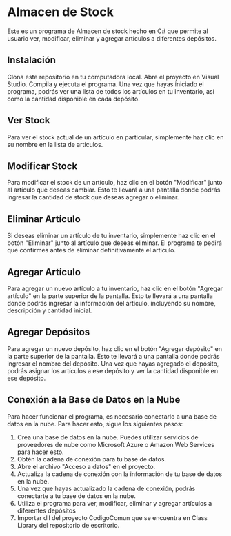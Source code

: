 # Almacen de Stock
Este es un programa de Almacen de stock hecho en C# que permite al usuario ver, modificar, eliminar y agregar artículos a diferentes depósitos.

## Instalación
Clona este repositorio en tu computadora local.
Abre el proyecto en Visual Studio.
Compila y ejecuta el programa.
Una vez que hayas iniciado el programa, podrás ver una lista de todos los artículos en tu inventario, así como la cantidad disponible en cada depósito.

## Ver Stock
Para ver el stock actual de un artículo en particular, simplemente haz clic en su nombre en la lista de artículos.

## Modificar Stock
Para modificar el stock de un artículo, haz clic en el botón "Modificar" junto al artículo que deseas cambiar. Esto te llevará a una pantalla donde podrás ingresar la cantidad de stock que deseas agregar o eliminar.

## Eliminar Artículo
Si deseas eliminar un artículo de tu inventario, simplemente haz clic en el botón "Eliminar" junto al artículo que deseas eliminar. El programa te pedirá que confirmes antes de eliminar definitivamente el artículo.

## Agregar Artículo
Para agregar un nuevo artículo a tu inventario, haz clic en el botón "Agregar artículo" en la parte superior de la pantalla. Esto te llevará a una pantalla donde podrás ingresar la información del artículo, incluyendo su nombre, descripción y cantidad inicial.


## Agregar Depósitos
Para agregar un nuevo depósito, haz clic en el botón "Agregar depósito" en la parte superior de la pantalla. Esto te llevará a una pantalla donde podrás ingresar el nombre del depósito. Una vez que hayas agregado el depósito, podrás asignar los artículos a ese depósito y ver la cantidad disponible en ese depósito.

## Conexión a la Base de Datos en la Nube
Para hacer funcionar el programa, es necesario conectarlo a una base de datos en la nube. Para hacer esto, sigue los siguientes pasos:

1. Crea una base de datos en la nube. Puedes utilizar servicios de proveedores de nube como Microsoft Azure o Amazon Web Services para hacer esto.
2. Obtén la cadena de conexión para tu base de datos.
3. Abre el archivo "Acceso a datos" en el proyecto.
4. Actualiza la cadena de conexión con la información de tu base de datos en la nube.
5. Una vez que hayas actualizado la cadena de conexión, podrás conectarte a tu base de datos en la nube.
6. Utiliza el programa para ver, modificar, eliminar y agregar artículos a diferentes depósitos
7. Importar dll del proyecto CodigoComun que se encuentra en Class Library del repositorio de escritorio. 
